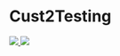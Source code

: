 # Cust2Testing
<a href="https://portal.azure.com/abb.onmicrosoft.com/#create/Microsoft.Template/uri/https%3A%2F%2Fraw.githubusercontent.com%2Fboklyn%2FCust2Testing%2Fmaster%2Fcust2-deploymain.json" target="_blank">
    <img src="https://camo.githubusercontent.com/9285dd3998997a0835869065bb15e5d500475034/687474703a2f2f617a7572656465706c6f792e6e65742f6465706c6f79627574746f6e2e706e67" data-canonical-src="http://azuredeploy.net/deploybutton.png" style="max-width:100%;">
</a>
<a href="http://armviz.io/#/?load=https%3A%2F%2Fraw.githubusercontent.com%2Fboklyn%2FCust2Testing%2Fmaster%2Fcust2-deploymain.json" target="_blank">
    <img src="http://armviz.io/visualizebutton.png"/>
</a>
